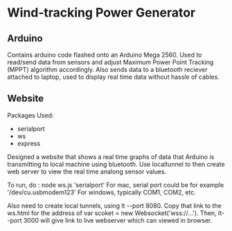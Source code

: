 # Wind‑tracking Power Generator

## Arduino 

Contains arduino code flashed onto an Arduino Mega 2560. Used to read/send data from sensors and adjust Maximum Power Point Tracking (MPPT) algorithm accordingly. Also
sends data to a bluetooth reciever attached to laptop, used to display real time data without hassle of cables.

## Website

Packages Used:
- serialport 
- ws 
- express

Designed a website that shows a real time graphs of data that Arduino is transmitting to local machine using bluetooth.
Use localtunnel to then create web server to view the real time analong sensor values. 

To run, do : node ws.js 'serialport'
For mac, serial port could be for example '/dev/cu.usbmodem123'
For windows, typically COM1, COM2, etc.

Also need to create local tunnels, using lt --port 8080.
Copy that link to the ws.html for the address of var scoket = new Websocket('wss://...').
Then, lt--port 3000 will give link to live webserver which can viewed in browser.
